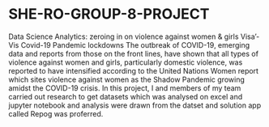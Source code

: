 # SHE-RO-GROUP-8-PROJECT
Data Science Analytics:  zeroing in on violence  against women &amp; girls Visa’-Vis Covid-19 Pandemic lockdowns
The outbreak of COVID-19, emerging data and reports from those on the front lines, 
have shown that all types of violence against women and girls, particularly domestic 
violence, was reported to have intensified according to the United Nations Women 
report which sites violence against women as the Shadow Pandemic growing amidst 
the COVID-19 crisis.
In this project, I and members of my team carried out research to get datasets which was analysed on excel and jupyter notebook 
and analysis were drawn from the datset and solution app called Repog was proferred.
